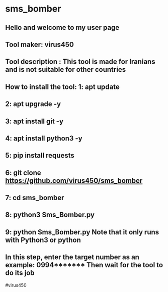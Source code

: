 # sms_bomber
Hello and welcome to my user page
-----------------------------
Tool maker: virus450
-----------------------------
Tool description : This tool is made for Iranians and is not suitable for other 
countries
-----------------------------
How to install the tool:
1: apt update
-----------------------------
2: apt upgrade -y
-----------------------------
3: apt install git -y
-----------------------------
4: apt install python3 -y
-----------------------------
5: pip install requests
-----------------------------
6: git clone https://github.com/virus450/sms_bomber
-----------------------------
7: cd sms_bomber
-----------------------------
8: python3 Sms_Bomber.py
-----------------------------
9: python Sms_Bomber.py
Note that it only runs with Python3 or python 
-----------------------------
In this step, enter the target number as an example: 0994*******
Then wait for the tool to do its job
-----------------------------
#virus450
